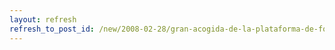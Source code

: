 ```yaml
---
layout: refresh
refresh_to_post_id: /new/2008-02-28/gran-acogida-de-la-plataforma-de-formacin-de-la-junta-con-el-ceslcam
---
```

